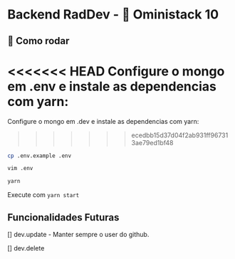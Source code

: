 # Backend RadDev - 🚀 Oministack 10

## 🏃 Como rodar

<<<<<<< HEAD
Configure o mongo em .env e instale as dependencias com yarn:
=======
Configure o mongo em .dev e instale as dependencias com yarn:
>>>>>>> ecedbb15d37d04f2ab931ff967313ae79ed1bf48

```bash
cp .env.example .env

vim .env

yarn
```

Execute com `yarn start`

## Funcionalidades Futuras

[] dev.update - Manter sempre o user do github.

[] dev.delete
